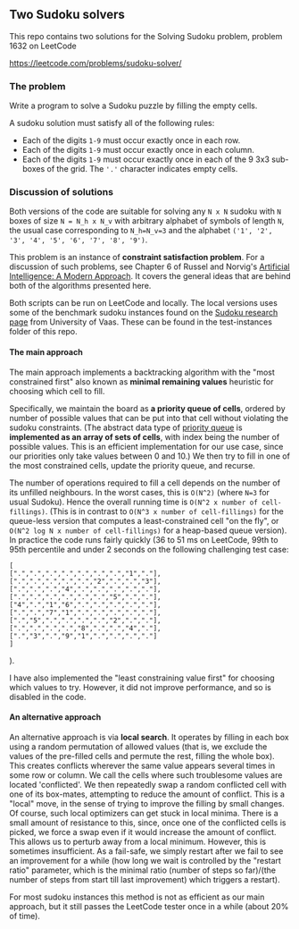 ## Two Sudoku solvers

This repo contains two solutions for the Solving Sudoku problem, problem 1632 on LeetCode

https://leetcode.com/problems/sudoku-solver/

### The problem

Write a program to solve a Sudoku puzzle by filling the empty cells.

A sudoku solution must satisfy all of the following rules:

* Each of the digits `1-9` must occur exactly once in each row.
* Each of the digits `1-9` must occur exactly once in each column.
* Each of the digits `1-9` must occur exactly once in each of the 9 3x3 sub-boxes of the grid.
The `'.'` character indicates empty cells.

### Discussion of solutions

Both versions of the code are suitable for solving any `N x N` sudoku 
with `N` boxes of size   `N = N_h x N_v` with arbitrary alphabet of symbols 
of length `N`, the usual case corresponding to `N_h=N_v=3` and the alphabet
`('1', '2', '3', '4', '5', '6', '7', '8', '9')`. 

This problem is an instance of **constraint satisfaction problem**. 
For a discussion of such problems, see  Chapter 6 of Russel and Norvig's 
[Artificial Intelligence: A Modern Approach](http://aima.cs.berkeley.edu/contents.html).
It covers the general ideas that are behind both of the algorithms presented here.

Both scripts can be run on LeetCode and locally. The local versions uses some of the benchmark sudoku instances found on the [Sudoku research page](http://lipas.uwasa.fi/~timan/sudoku/)
from University of Vaas. These can be found in the test-instances folder of this repo.


#### The main approach
The main approach implements a backtracking algorithm with the
"most constrained first" also known as **minimal remaining values** heuristic for choosing which cell to fill. 

Specifically, we maintain the board as **a priority queue of cells**,
ordered by number of possible values that can be put into that cell
without violating the sudoku constraints.
(The abstract data type of [priority queue](https://en.wikipedia.org/wiki/Priority_queue) is **implemented as an array of sets of cells**,
with index being the number of possible values.
This is an efficient implementation for our use case,
since our priorities only take values between 0 and 10.)
We then try to fill in one of the most constrained cells,
update the priority queue, and recurse.

The number of operations required to fill a cell
depends on the number of its unfilled neighbours.
In the worst cases, this is `O(N^2)` (where `N=3` for usual Sudoku).
Hence the overall running time is `O(N^2 x number of cell-fillings)`.
(This is in contrast to `O(N^3 x number of cell-fillings)` for the queue-less
version that computes a least-constrained cell "on the fly", or
`O(N^2 log N x number of cell-fillings)` for a heap-based queue version).
In practice the code runs fairly quickly
(36 to 51 ms on LeetCode, 99th to 95th percentile
and under 2 seconds on the following challenging test case:
```
[
[".",".",".",".",".",".",".","1","."],
[".",".",".",".",".","2",".",".","3"],
[".",".",".","4",".",".",".",".","."],
[".",".",".",".",".",".","5",".","."],
["4",".","1","6",".",".",".",".","."],
[".",".","7","1",".",".",".",".","."],
[".","5",".",".",".",".","2",".","."],
[".",".",".",".","8",".",".","4","."],
[".","3",".","9","1",".",".",".","."]
]
```
).

I have also implemented the "least constraining value first"
for choosing which values to try.
However, it did not improve performance, and so is disabled in the code.

#### An alternative approach

An alternative approach is via **local search**. It operates by filling in each box
using a random permutation of allowed values 
(that is, we exclude the values of the pre-filled cells and permute the rest, 
filling the whole box). This creates conflicts wherever the 
same value appears several times in some row or column.
We call the cells where such troublesome values are located 'conflicted'. 
We then repeatedly swap a random conflicted cell with one of its box-mates, 
attempting to reduce the amount of conflict. This is a "local" move, in the 
sense of trying to improve the filling by small changes. Of course, such local 
optimizers can get stuck in local minima.  There is a small amount of resistance
to this, since, once one of the conflicted cells is picked, we force a swap 
even if it would increase the amount of conflict. This allows us to perturb
away from a local minimum. However, this is sometimes insufficient. As a 
fail-safe, we simply restart after we fail to see an improvement for a while
(how long we wait is controlled by the "restart ratio" parameter, which is the minimal
ratio (number of steps so far)/(the number of steps from start till last improvement)
which triggers a restart).

For most sudoku instances this method is not as efficient as our main approach,
but it still passes the LeetCode tester once in a while (about 20% of time).
 
